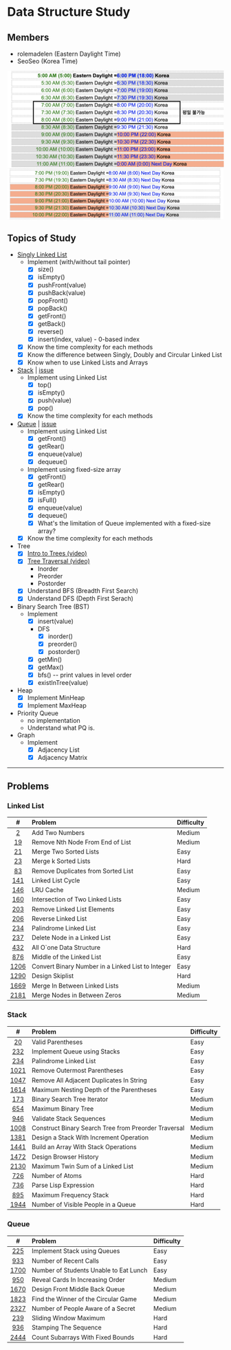 # Data Structure Study

## Members

- rolemadelen (Eastern Daylight Time)
- SeoSeo (Korea Time)

![timezone1](./bin/timezone1.png)
![timezone2](./bin/timezone2.png)

## Topics of Study

- [Singly Linked List](#linked-list)
  - Implement (with/without tail pointer)
    - [x] size()
    - [x] isEmpty()
    - [x] pushFront(value)
    - [x] pushBack(value)
    - [x] popFront()
    - [x] popBack()
    - [x] getFront()
    - [x] getBack()
    - [x] reverse()
    - [x] insert(index, value) - 0-based index
  - [x] Know the time complexity for each methods
  - [x] Know the difference between Singly, Doubly and Circular Linked List
  - [x] Know when to use Linked Lists and Arrays
- [Stack](#stack) | [issue](https://github.com/rolemadelen/madelenrissa/issues/2)
  - Implement using Linked List
    - [x] top()
    - [x] isEmpty()
    - [x] push(value)
    - [x] pop()
  - [x] Know the time complexity for each methods
- [Queue](#queue) | [issue](https://github.com/rolemadelen/madelenrissa/issues/3)
  - Implement using Linked List
    - [x] getFront()
    - [x] getRear()
    - [x] enqueue(value)
    - [x] dequeue()
  - Implement using fixed-size array
    - [x] getFront()
    - [x] getRear()
    - [x] isEmpty()
    - [x] isFull()
    - [x] enqueue(value)
    - [x] dequeue()
    - [x] What's the limitation of Queue implemented with a fixed-size array?
  - [x] Know the time complexity for each methods
- Tree
  - [x] [Intro to Trees (video)](https://www.coursera.org/lecture/data-structures/trees-95qda)
  - [x] [Tree Traversal (video)](https://www.coursera.org/lecture/data-structures/tree-traversal-fr51b)
    - Inorder
    - Preorder
    - Postorder
  - [x] Understand BFS (Breadth First Search)
  - [x] Understand DFS (Depth First Serach)
- Binary Search Tree (BST)
  - Implement
    - [x] insert(value)
    - DFS
      - [x] inorder()
      - [x] preorder()
      - [x] postorder()
    - [x] getMin()
    - [x] getMax()
    - [x] bfs() -- print values in level order
    - [x] existInTree(value)
- Heap
  - [x] Implement MinHeap
  - [x] Implement MaxHeap
- Priority Queue
  - no implementation
  - Understand what PQ is.
- Graph
  - Implement
    - [x] Adjacency List
    - [x] Adjacency Matrix

---

## Problems

### Linked List

|       #       | Problem                                           | Difficulty |
| :-----------: | :------------------------------------------------ | :--------- |
|    [2][i2]    | Add Two Numbers                                   | Medium     |
|   [19][i19]   | Remove Nth Node From End of List                  | Medium     |
|   [21][i21]   | Merge Two Sorted Lists                            | Easy       |
|   [23][i23]   | Merge k Sorted Lists                              | Hard       |
|   [83][i83]   | Remove Duplicates from Sorted List                | Easy       |
|  [141][i141]  | Linked List Cycle                                 | Easy       |
|  [146][i146]  | LRU Cache                                         | Medium     |
|  [160][i160]  | Intersection of Two Linked Lists                  | Easy       |
|  [203][i203]  | Remove Linked List Elements                       | Easy       |
|  [206][i206]  | Reverse Linked List                               | Easy       |
|  [234][i234]  | Palindrome Linked List                            | Easy       |
|  [237][i237]  | Delete Node in a Linked List                      | Easy       |
|  [432][i432]  | All O`one Data Structure                          | Hard       |
|  [876][i876]  | Middle of the Linked List                         | Easy       |
| [1206][i1206] | Convert Binary Number in a Linked List to Integer | Easy       |
| [1290][i1290] | Design Skiplist                                   | Hard       |
| [1669][i1669] | Merge In Between Linked Lists                     | Medium     |
| [2181][i2181] | Merge Nodes in Between Zeros                      | Medium     |

[i2]: https://leetcode.com/problems/add-two-numbers/
[i19]: https://leetcode.com/problems/remove-nth-node-from-end-of-list/
[i21]: https://leetcode.com/problems/merge-two-sorted-lists/
[i23]: https://leetcode.com/problems/merge-k-sorted-lists/
[i83]: https://leetcode.com/problems/remove-duplicates-from-sorted-list/
[i141]: https://leetcode.com/problems/linked-list-cycle/
[i146]: https://leetcode.com/problems/lru-cache/
[i160]: https://leetcode.com/problems/intersection-of-two-linked-lists/
[i203]: https://leetcode.com/problems/remove-linked-list-elements/
[i206]: https://leetcode.com/problems/reverse-linked-list/
[i234]: https://leetcode.com/problems/palindrome-linked-list/
[i237]: https://leetcode.com/problems/delete-node-in-a-linked-list/
[i432]: https://leetcode.com/problems/all-oone-data-structure/
[i876]: https://leetcode.com/problems/middle-of-the-linked-list/
[i1206]: https://leetcode.com/problems/convert-binary-number-in-a-linked-list-to-integer/
[i1290]: https://leetcode.com/problems/design-skiplist/
[i1669]: https://leetcode.com/problems/merge-in-between-linked-lists/
[i2181]: https://leetcode.com/problems/merge-nodes-in-between-zeros/

### Stack

|       #       | Problem                                              | Difficulty |
| :-----------: | :--------------------------------------------------- | :--------- |
|   [20][i20]   | Valid Parentheses                                    | Easy       |
|  [232][i232]  | Implement Queue using Stacks                         | Easy       |
|  [234][i234]  | Palindrome Linked List                               | Easy       |
| [1021][i1021] | Remove Outermost Parentheses                         | Easy       |
| [1047][i1047] | Remove All Adjacent Duplicates In String             | Easy       |
| [1614][i1614] | Maximum Nesting Depth of the Parentheses             | Easy       |
|  [173][i173]  | Binary Search Tree Iterator                          | Medium     |
|  [654][i654]  | Maximum Binary Tree                                  | Medium     |
|  [946][i946]  | Validate Stack Sequences                             | Medium     |
| [1008][i1008] | Construct Binary Search Tree from Preorder Traversal | Medium     |
| [1381][i1381] | Design a Stack With Increment Operation              | Medium     |
| [1441][i1441] | Build an Array With Stack Operations                 | Medium     |
| [1472][i1472] | Design Browser History                               | Medium     |
| [2130][i2130] | Maximum Twin Sum of a Linked List                    | Medium     |
|  [726][i726]  | Number of Atoms                                      | Hard       |
|  [736][i736]  | Parse Lisp Expression                                | Hard       |
|  [895][i895]  | Maximum Frequency Stack                              | Hard       |
| [1944][i1944] | Number of Visible People in a Queue                  | Hard       |

[i20]: https://leetcode.com/problems/valid-parentheses/
[i232]: https://leetcode.com/problems/implement-queue-using-stacks/
[i234]: https://leetcode.com/problems/palindrome-linked-list/
[i1021]: https://leetcode.com/problems/remove-outermost-parentheses/
[i1047]: https://leetcode.com/problems/remove-all-adjacent-duplicates-in-string/
[i1614]: https://leetcode.com/problems/maximum-nesting-depth-of-the-parentheses/
[i173]: https://leetcode.com/problems/binary-search-tree-iterator/
[i654]: https://leetcode.com/problems/maximum-binary-tree/
[i946]: https://leetcode.com/problems/validate-stack-sequences/
[i1008]: https://leetcode.com/problems/construct-binary-search-tree-from-preorder-traversal/
[i1381]: https://leetcode.com/problems/design-a-stack-with-increment-operation/
[i1441]: https://leetcode.com/problems/build-an-array-with-stack-operations/
[i1472]: https://leetcode.com/problems/design-browser-history/
[i2130]: https://leetcode.com/problems/maximum-twin-sum-of-a-linked-list/
[i726]: https://leetcode.com/problems/number-of-atoms/
[i736]: https://leetcode.com/problems/parse-lisp-expression/
[i895]: https://leetcode.com/problems/maximum-frequency-stack/
[i1944]: https://leetcode.com/problems/number-of-visible-people-in-a-queue/

### Queue

|       #       | Problem                                | Difficulty |
| :-----------: | :------------------------------------- | :--------- |
|  [225][i225]  | Implement Stack using Queues           | Easy       |
|  [933][i933]  | Number of Recent Calls                 | Easy       |
| [1700][i1700] | Number of Students Unable to Eat Lunch | Easy       |
|  [950][i950]  | Reveal Cards In Increasing Order       | Medium     |
| [1670][i1670] | Design Front Middle Back Queue         | Medium     |
| [1823][i1823] | Find the Winner of the Circular Game   | Medium     |
| [2327][i2327] | Number of People Aware of a Secret     | Medium     |
|  [239][i239]  | Sliding Window Maximum                 | Hard       |
|  [936][i936]  | Stamping The Sequence                  | Hard       |
| [2444][i2444] | Count Subarrays With Fixed Bounds      | Hard       |

[i225]: https://leetcode.com/problems/implement-stack-using-queues/
[i933]: https://leetcode.com/problems/number-of-recent-calls/
[i1700]: https://leetcode.com/problems/number-of-students-unable-to-eat-lunch/
[i950]: https://leetcode.com/problems/reveal-cards-in-increasing-order/
[i1670]: https://leetcode.com/problems/design-front-middle-back-queue/
[i1823]: https://leetcode.com/problems/find-the-winner-of-the-circular-game/
[i2327]: https://leetcode.com/problems/number-of-people-aware-of-a-secret/
[i239]: https://leetcode.com/problems/sliding-window-maximum/
[i936]: https://leetcode.com/problems/stamping-the-sequence/
[i2444]: https://leetcode.com/problems/count-subarrays-with-fixed-bounds/
